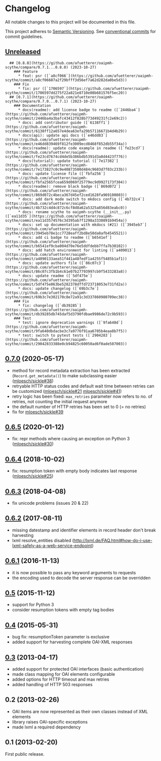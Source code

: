 # Changelog

All notable changes to this project will be documented in this file.

This project adheres to [Semantic Versioning](https://semver.org/spec/v2.0.0.html). See
[conventional commits](https://www.conventionalcommits.org/en/v1.0.0/) for commit guidelines.

## [Unreleased](https://github.com/afuetterer/oaipmh-scythe/compare/0.8.0...main)

      ## [0.8.0](https://github.com/afuetterer/oaipmh-scythe/compare/0.7.1...0.8.0) (2023-10-27)
        ### Feature
          * feat: psr ([`a8cf066`](https://github.com/afuetterer/oaipmh-scythe/commit/a8cf06607a2f29bfff3d56ef7a62d282da0be5d3))
        ### Fix
          * fix: psr ([`1706597`](https://github.com/afuetterer/oaipmh-scythe/commit/1706597dd275f22a821e8710e08b681576f5ec20))
      ## [0.7.1](https://github.com/afuetterer/oaipmh-scythe/compare/0.7.0...0.7.1) (2023-10-27)
        ### Documentation
          * docs(readme): add license badge to readme ([`2446ba4`](https://github.com/afuetterer/oaipmh-scythe/commit/2446ba4a3bafc43412f828b773d49231fc2e69c2))
          * docs: add contributor guide ([`6138ff1`](https://github.com/afuetterer/oaipmh-scythe/commit/6138ff12a657e4dea63efa29b57116671b4d4b29))
          * docs(api): update api docs ([`e46dd83`](https://github.com/afuetterer/oaipmh-scythe/commit/e46dd839469f812fe3009ecd8468f852db55f34a))
          * docs(readme): update code example in readme ([`fe23cd7`](https://github.com/afuetterer/oaipmh-scythe/commit/fe23cd7674cd4de5b386bdb5391d3a8d4423f776))
          * docs(tutorial): update tutorial ([`7e17382`](https://github.com/afuetterer/oaipmh-scythe/commit/7e173827c0c9e40873500d484c9603d7f03c233b))
          * docs: update license file ([`fbfa256`](https://github.com/afuetterer/oaipmh-scythe/commit/fbfa2565fcea659d069f25779ec9d9927173f304))
          * docs(readme): remove black badge ([`869d072`](https://github.com/afuetterer/oaipmh-scythe/commit/869d072c4beca367d45ef2ced1628fa969100803))
          * docs: add dark mode switch to mkdocs config ([`4b732c4`](https://github.com/afuetterer/oaipmh-scythe/commit/4b732c4d4c872c6cf8d8a62a5325a856d83eabc0))
          * docs: rename scythe to oaipmh-scythe (__init__.py) ([`ea11d35`](https://github.com/afuetterer/oaipmh-scythe/commit/ea11d3574576c3d395ab7f1298a3330891b9454a))
          * docs: set up documentation with mkdocs (#21) ([`3945eb7`](https://github.com/afuetterer/oaipmh-scythe/commit/3945eb78e1cc7728eaff2bd8e50da8afb4545521))
          * docs: add ci badge to readme ([`b6541ef`](https://github.com/afuetterer/oaipmh-scythe/commit/b6541ef9cba004d70e76e5ddfdebb7ffa7b30102))
          * docs: add hatch environment for linting ([`a409013`](https://github.com/afuetterer/oaipmh-scythe/commit/a4090133aea51f441a48fedf1a4255f5485b1af1))
          * docs: update authors file ([`86c07c3`](https://github.com/afuetterer/oaipmh-scythe/commit/86c07c3fb1b4c61e07b27793997cb9f5433283a8))
          * docs: update readme ([`5df475e`](https://github.com/afuetterer/oaipmh-scythe/commit/5df475e063be5282378dffd723718053e731fd2a))
          * docs: update changelog ([`69b3c7e`](https://github.com/afuetterer/oaipmh-scythe/commit/69b3c7e302170c8e72a91c3d337860980709ec38))
        ### Fix
          * fix: changelog ([`db39285`](https://github.com/afuetterer/oaipmh-scythe/commit/db39285db745daf5d3790fdbae9986de72c9b593))
        ### Test
          * test: ignore deprecation warnings ([`9fa640d`](https://github.com/afuetterer/oaipmh-scythe/commit/9fa640dbdacbe3c7a9776f91aa6705b4eaa8b7f5))
          * test: switch to pytest tests ([`2904283`](https://github.com/afuetterer/oaipmh-scythe/commit/29042833388e0cb94825c60050ad6f0ade507003))

## [0.7.0](https://github.com/afuetterer/oaipmh-scythe/compare/0.6.5...0.7.0) (2020-05-17)

- method for record metadata extraction has been extracted (`Record.get_metadata()`) to make subclassing easier ([mloesch/sickle#38](https://github.com/mloesch/sickle/pull/38))
- retryable HTTP status codes and default wait time between retries can be customized ([mloesch/sickle#21](https://github.com/mloesch/sickle/issues/21) [mloesch/sickle#41](https://github.com/mloesch/sickle/pull/41))
- retry logic has been fixed: `max_retries` parameter now refers to no. of retries, not counting the initial request anymore
- the default number of HTTP retries has been set to 0 (= no retries)
- fix for [mloesch/sickle#39](https://github.com/mloesch/sickle/pull/39)

## [0.6.5](https://github.com/afuetterer/oaipmh-scythe/compare/0.6.4...0.6.5) (2020-01-12)

- fix: repr methods where causing an exception on Python 3 ([mloesch/sickle#30](https://github.com/mloesch/sickle/issues/30))

## [0.6.4](https://github.com/afuetterer/oaipmh-scythe/compare/0.6.3...0.6.4) (2018-10-02)

- fix: resumption token with empty body indicates last response ([mloesch/sickle#25](https://github.com/mloesch/sickle/issues/25))

## [0.6.3](https://github.com/afuetterer/oaipmh-scythe/compare/0.6.2...0.6.3) (2018-04-08)

- fix unicode problems (issues 20 & 22)

## [0.6.2](https://github.com/afuetterer/oaipmh-scythe/compare/v0.6.1...0.6.2) (2017-08-11)

- missing datestamp and identifier elements in record header don\'t break harvesting
- lxml resolve_entities disabled (<http://lxml.de/FAQ.html#how-do-i-use-lxml-safely-as-a-web-service-endpoint>)

## [0.6.1](https://github.com/afuetterer/oaipmh-scythe/compare/v0.5...v0.6.1) (2016-11-13)

- it is now possible to pass any keyword arguments to requests
- the encoding used to decode the server response can be overridden

## [0.5](https://github.com/afuetterer/oaipmh-scythe/compare/v0.4...v0.5) (2015-11-12)

- support for Python 3
- consider resumption tokens with empty tag bodies

## [0.4](https://github.com/afuetterer/oaipmh-scythe/compare/v0.3...v0.4) (2015-05-31)

- bug fix: resumptionToken parameter is exclusive
- added support for harvesting complete OAI-XML responses

## [0.3](https://github.com/afuetterer/oaipmh-scythe/compare/v0.2...v0.3) (2013-04-17)

- added support for protected OAI interfaces (basic authentication)
- made class mapping for OAI elements configurable
- added options for HTTP timeout and max retries
- added handling of HTTP 503 responses

## 0.2 (2013-02-26)

- OAI items are now represented as their own classes instead of XML elements
- library raises OAI-specific exceptions
- made lxml a required dependency

## 0.1 (2013-02-20)

First public release.
